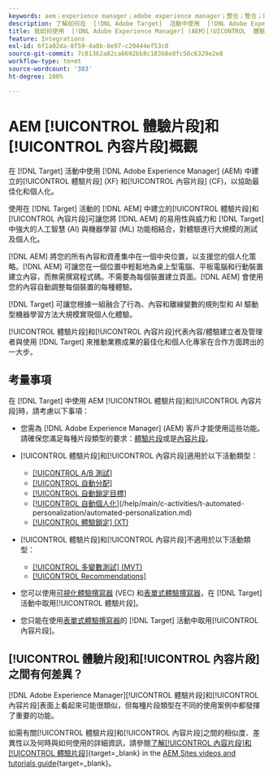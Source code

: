 ```yaml
---
keywords: aem；experience manager；adobe experience manager；整合；整合；體驗片段；內容片段
description: 了解如何在  [!DNL Adobe Target]  活動中使用  [!DNL Adobe Experience Manager]  體驗和內容片段。
title: 我如何使用  [!DNL Adobe Experience Manager] (AEM)[!UICONTROL  體驗片段]和[!UICONTROL 內容片段]？
feature: Integrations
exl-id: 6f1a02da-8f59-4a8b-8e97-c20444ef53c8
source-git-commit: 7c81362a82ca6692bb8c183b8e8fc50c6329e2e8
workflow-type: tm+mt
source-wordcount: '383'
ht-degree: 100%

---
```


# AEM [!UICONTROL 體驗片段]和[!UICONTROL 內容片段]概觀

在 [!DNL Target] 活動中使用 [!DNL Adobe Experience Manager] (AEM) 中建立的[!UICONTROL 體驗片段] (XF) 和[!UICONTROL 內容片段] (CF)，以協助最佳化和個人化。

使用在 [!DNL Target] 活動的 [!DNL AEM] 中建立的[!UICONTROL 體驗片段]和[!UICONTROL 內容片段]可讓您將 [!DNL AEM] 的易用性與威力和 [!DNL Target] 中強大的人工智慧 (AI) 與機器學習 (ML) 功能相結合，對體驗進行大規模的測試及個人化。

[!DNL AEM] 將您的所有內容和資產集中在一個中央位置，以支援您的個人化策略。[!DNL AEM] 可讓您在一個位置中輕鬆地為桌上型電腦、平板電腦和行動裝置建立內容，而無需撰寫程式碼。不需要為每個裝置建立頁面。[!DNL AEM] 會使用您的內容自動調整每個裝置的每種體驗。

[!DNL Target] 可讓您根據一組融合了行為、內容和離線變數的規則型和 AI 驅動型機器學習方法大規模實現個人化體驗。

[!UICONTROL 體驗片段]和[!UICONTROL 內容片段]代表內容/體驗建立者及管理者與使用 [!DNL Target] 來推動業務成果的最佳化和個人化專家在合作方面跨出的一大步。

## 考量事項

在 [!DNL Target] 中使用 AEM [!UICONTROL 體驗片段]和[!UICONTROL 內容片段]時，請考慮以下事項：
* 您需為 [!DNL Adobe Experience Manager] (AEM) 客戶才能使用這些功能。請確保您滿足每種片段類型的要求：[體驗片段](/help/main/c-integrating-target-with-mac/aem/experience-fragments-aem.md#requirements)或是[內容片段](/help/main/c-integrating-target-with-mac/aem/content-fragments-aem.md#requirements)。
* [!UICONTROL 體驗片段]和[!UICONTROL 內容片段]適用於以下活動類型：

   * [[!UICONTROL A/B 測試]](/help/main/c-activities/t-test-ab/test-ab.md)
   * [[!UICONTROL 自動分配]](/help/main/c-activities/automated-traffic-allocation/automated-traffic-allocation.md)
   * [[!UICONTROL 自動鎖定目標]](/help/main/c-activities/auto-target/auto-target-to-optimize.md)
   * [[!UICONTROL 自動個人化](AP)](/help/main/c-activities/t-automated-personalization/automated-personalization.md)
   * [[!UICONTROL 體驗鎖定] (XT)](/help/main/c-activities/t-experience-target/experience-target.md)

* [!UICONTROL 體驗片段]和[!UICONTROL 內容片段]不適用於以下活動類型：

   * [[!UICONTROL 多變數測試] (MVT)](/help/main/c-activities/c-multivariate-testing/multivariate-testing.md)
   * [[!UICONTROL Recommendations]](/help/main/c-recommendations/recommendations.md)

* 您可以使用[可視化體驗撰寫器](/help/main/c-experiences/c-visual-experience-composer/visual-experience-composer.md) (VEC) 和[表單式體驗撰寫器](/help/main/c-experiences/form-experience-composer.md)，在 [!DNL Target] 活動中取用[!UICONTROL 體驗片段]。
* 您只能在使用[表單式體驗撰寫器](/help/main/c-experiences/form-experience-composer.md)的 [!DNL Target] 活動中取用[!UICONTROL 內容片段]。

## [!UICONTROL 體驗片段]和[!UICONTROL 內容片段]之間有何差異？

[!DNL Adobe Experience Manager][!UICONTROL 體驗片段]和[!UICONTROL 內容片段]表面上看起來可能很類似，但每種片段類型在不同的使用案例中都發揮了重要的功能。

如需有關[!UICONTROL 體驗片段]和[!UICONTROL 內容片段]之間的相似度、差異性以及何時與如何使用的詳細資訊，請參閱[了解[!UICONTROL 內容片段]和[!UICONTROL 體驗片段]](https://experienceleague.adobe.com/docs/experience-manager-learn/sites/content-fragments/understand-content-fragments-and-experience-fragments.html){target=_blank} in the [AEM Sites videos and tutorials guide](https://experienceleague.adobe.com/docs/experience-manager-learn/sites/overview.html){target=_blank}。

